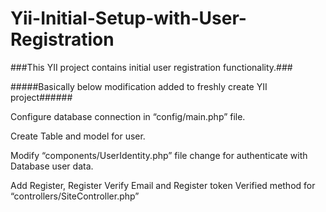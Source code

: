 Yii-Initial-Setup-with-User-Registration
========================================

###This YII project contains initial user registration functionality.###

#####Basically below modification added to freshly create YII project######

Configure database connection in “config/main.php”  file.

Create Table and model for user.

Modify “components/UserIdentity.php” file change for authenticate with Database user data.

Add Register, Register Verify Email and Register token Verified method for “controllers/SiteController.php”


